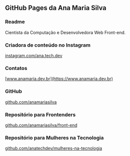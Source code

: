 ## GitHub Pages da Ana Maria Silva

### Readme
Cientista da Computação e Desenvolvedora Web Front-end.


### Criadora de conteúdo no Instagram 
[instagram.com/ana.tech.dev](https://instagram.com/ana.tech.dev) <br>

### Contatos
[www.anamaria.dev.br](https://www.anamaria.dev.br) <br>

### GitHub
[github.com/anamariasilva](https://github.com/anamariasilva) <br>

### Repositório para Frontenders
[github.com/anamariasilva/front-end](https://github.com/anamariasilva/front-end) <br>

### Repositório para Mulheres na Tecnologia
[github.com/anatechdev/mulheres-na-tecnologia](https://github.com/anatechdev/mulheres-na-tecnologia)
